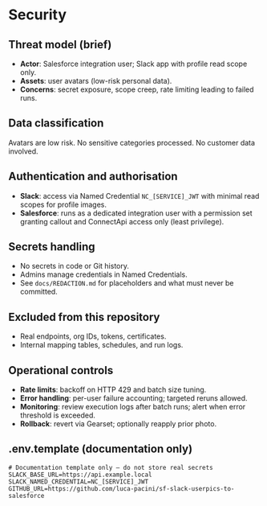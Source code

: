 ﻿# Security

## Threat model (brief)
- **Actor**: Salesforce integration user; Slack app with profile read scope only.
- **Assets**: user avatars (low-risk personal data).
- **Concerns**: secret exposure, scope creep, rate limiting leading to failed runs.

## Data classification
Avatars are low risk. No sensitive categories processed. No customer data involved.

## Authentication and authorisation
- **Slack**: access via Named Credential `NC_[SERVICE]_JWT` with minimal read scopes for profile images.
- **Salesforce**: runs as a dedicated integration user with a permission set granting callout and ConnectApi access only (least privilege).

## Secrets handling
- No secrets in code or Git history.
- Admins manage credentials in Named Credentials.
- See `docs/REDACTION.md` for placeholders and what must never be committed.

## Excluded from this repository
- Real endpoints, org IDs, tokens, certificates.
- Internal mapping tables, schedules, and run logs.

## Operational controls
- **Rate limits**: backoff on HTTP 429 and batch size tuning.
- **Error handling**: per-user failure accounting; targeted reruns allowed.
- **Monitoring**: review execution logs after batch runs; alert when error threshold is exceeded.
- **Rollback**: revert via Gearset; optionally reapply prior photo.

## .env.template (documentation only)
```dotenv
# Documentation template only – do not store real secrets
SLACK_BASE_URL=https://api.example.local
SLACK_NAMED_CREDENTIAL=NC_[SERVICE]_JWT
GITHUB_URL=https://github.com/luca-pacini/sf-slack-userpics-to-salesforce
